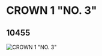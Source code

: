 # CROWN 1 "NO. 3"
## 10455
![CROWN 1 "NO. 3"](https://lc-www-live-s.legocdn.com/media/bricks/5/2/6004467.jpg)